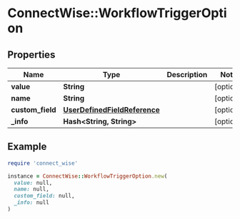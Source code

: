 # ConnectWise::WorkflowTriggerOption

## Properties

| Name | Type | Description | Notes |
| ---- | ---- | ----------- | ----- |
| **value** | **String** |  | [optional] |
| **name** | **String** |  | [optional] |
| **custom_field** | [**UserDefinedFieldReference**](UserDefinedFieldReference.md) |  | [optional] |
| **_info** | **Hash&lt;String, String&gt;** |  | [optional] |

## Example

```ruby
require 'connect_wise'

instance = ConnectWise::WorkflowTriggerOption.new(
  value: null,
  name: null,
  custom_field: null,
  _info: null
)
```

